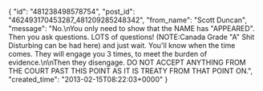  {
   "id": "481238498578754",
   "post_id": "462493170453287_481209285248342",
   "from_name": "Scott Duncan",
   "message": "No.\nYou only need to show that the NAME has \"APPEARED\". Then you ask questions. LOTS of questions! (NOTE:Canada Grade \"A\" Shit Disturbing can be had here) and just wait. You'll know when the time comes. They will engage you 3 times, to meet the burden of evidence.\n\nThen they disengage. DO NOT ACCEPT ANYTHING FROM THE COURT PAST THIS POINT AS IT IS TREATY FROM THAT POINT ON.",
   "created_time": "2013-02-15T08:22:03+0000"
 }
